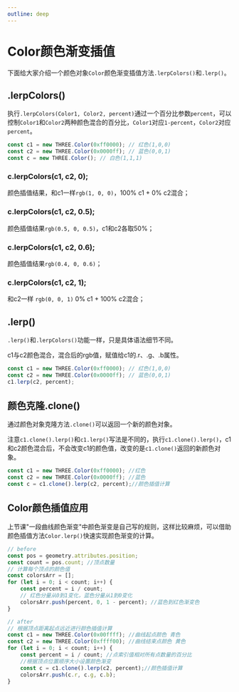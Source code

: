 ```yaml
---
outline: deep
---
```


# Color颜色渐变插值

下面给大家介绍一个颜色对象`Color`颜色渐变插值方法`.lerpColors()`和`.lerp()`。

## .lerpColors()

执行`.lerpColors(Color1, Color2, percent)`通过一个百分比参数`percent`，可以控制`Color1`和`Color2`两种颜色混合的百分比，`Color1`对应`1-percent`，`Color2`对应`percent`。

```js
const c1 = new THREE.Color(0xff0000); // 红色(1,0,0)
const c2 = new THREE.Color(0x0000ff); // 蓝色(0,0,1)
const c = new THREE.Color(); // 白色(1,1,1)
```

### c.lerpColors(c1, c2, 0);

颜色插值结果，和c1一样`rgb(1, 0, 0)`，100% c1 + 0% c2混合；

### c.lerpColors(c1, c2, 0.5);

颜色插值结果`rgb(0.5, 0, 0.5)`，c1和c2各取50%；

### c.lerpColors(c1, c2, 0.6);

颜色插值结果`rgb(0.4, 0, 0.6)`；

### c.lerpColors(c1, c2, 1);

和c2一样 `rgb(0, 0, 1)` 0% c1 + 100% c2混合；

## .lerp()

`.lerp()`和`.lerpColors()`功能一样，只是具体语法细节不同。

c1与c2颜色混合，混合后的rgb值，赋值给c1的.r、.g、.b属性。

```js
const c1 = new THREE.Color(0xff0000); // 红色(1,0,0)
const c2 = new THREE.Color(0x0000ff); // 蓝色(0,0,1)
c1.lerp(c2, percent);
```

## 颜色克隆.clone()

通过颜色对象克隆方法`.clone()`可以返回一个新的颜色对象。

注意`c1.clone().lerp()`和`c1.lerp()`写法是不同的，执行`c1.clone().lerp()`，c1和c2颜色混合后，不会改变c1的颜色值，改变的是`c1.clone()`返回的新颜色对象。

```js
const c1 = new THREE.Color(0xff0000); //红色
const c2 = new THREE.Color(0x0000ff); //蓝色
const c = c1.clone().lerp(c2, percent);//颜色插值计算
```

## Color颜色插值应用

上节课"一段曲线颜色渐变"中颜色渐变是自己写的规则，这样比较麻烦，可以借助颜色插值方法`Color.lerp()`快速实现颜色渐变的计算。

```js
// before
const pos = geometry.attributes.position;
const count = pos.count; //顶点数量
// 计算每个顶点的颜色值
const colorsArr = [];
for (let i = 0; i < count; i++) {
    const percent = i / count; 
    // 红色分量从0到1变化，蓝色分量从1到0变化
    colorsArr.push(percent, 0, 1 - percent); //蓝色到红色渐变色
}

// after
// 根据顶点距离起点远近进行颜色插值计算
const c1 = new THREE.Color(0x00ffff); //曲线起点颜色 青色
const c2 = new THREE.Color(0xffff00); //曲线结束点颜色 黄色
for (let i = 0; i < count; i++) {
    const percent = i / count; //点索引值相对所有点数量的百分比
    //根据顶点位置顺序大小设置颜色渐变
    const c = c1.clone().lerp(c2, percent);//颜色插值计算
    colorsArr.push(c.r, c.g, c.b); 
}
```



